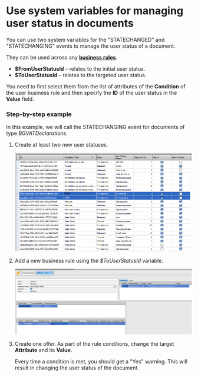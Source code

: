 # Use system variables for managing user status in documents

You can use two system variables for the "STATECHANGED" and "STATECHANGING" events to manage the user status of a document.

They can be used across any **[business rules](https://docs.erp.net/tech/advanced/user-business-rules/index.html)**.

- **$FromUserStatusId** – relates to the initial user status.
- **$ToUserStatusId** – relates to the targeted user status.
   
You need to first select them from the list of attributes of the **Condition** of the user business rule and then specify the **ID** of the user status in the **Value** field.

### Step-by-step example

In this example, we will call the STATECHANGING event for documents of type *BGVATDeclarations*. 

1. Create at least two new user statuses.

	![picture](pictures/step_one.png)

2. Add a new business rule using the _$ToUserStatusId_ variable.
 
	![picture](pictures/step_two.png)

3. Create one offer. As part of the rule conditions, change the target **Attribute** and its **Value**.
  
   Every time a condition is met, you should get a "Yes" warning. This will result in changing the user status of the document.
